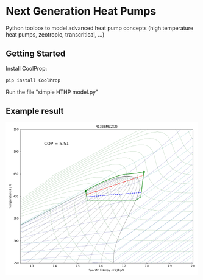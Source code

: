 # Next Generation Heat Pumps

Python toolbox to model advanced heat pump concepts (high temperature heat pumps, zeotropic, transcritical, ...)

Getting Started
---------------

Install CoolProp:

```bash
pip install CoolProp
```

Run the file "simple HTHP model.py"


Example result
--------------
![R1336mzz(Z)](/docs/figures/r1336mzz-transcritical.png)

